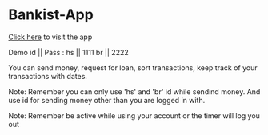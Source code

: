 # Bankist-App

[Click here](https://singular-malasada-697abd.netlify.app/) to visit the app

Demo id || Pass :
     hs || 1111
     br || 2222
     
You can send money, request for loan, sort transactions, keep track of your transactions with dates.

Note: Remember you can only use 'hs' and 'br' id while sendind money. And use id for sending money other than you are logged in with.

Note: Remember be active while using your account or the timer will log you out
